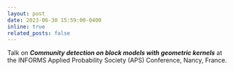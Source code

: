 ```yaml
---
layout: post
date: 2023-06-30 15:59:00-0400
inline: true
related_posts: false
---
```


Talk on ***Community detection on block models with geometric kernels*** at the INFORMS Applied Probability Society (APS) Conference, Nancy, France.  
